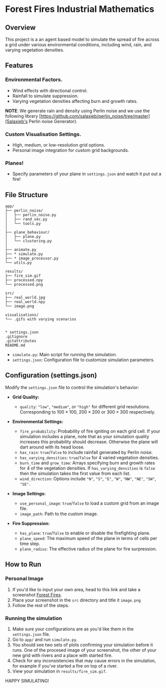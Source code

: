 # Forest Fires Industrial Mathematics
## Overview
This project is a an agent based model to simulate the spread of fire across a grid under various environmental conditions, including wind, rain, and varying vegetation densities.

## Features
### Environmental Factors.
  - Wind effects with directional control.
  - Rainfall to simulate suppression.
  - Varying vegetation densities affecting burn and growth rates.

  **NOTE**: We generate rain and density using Perlin noise and we use the following library [https://github.com/salaxieb/perlin_noise/tree/master](Salaxieb's Perlin noise Generator).

### Custom Visualisation Settings.
  - High, medium, or low-resolution grid options.
  - Personal image integration for custom grid backgrounds.

### Planes!
- Specify parameters of your plane in `settings.json` and watch it put out a fire!

## File Structure

```text
app/
├── perlin_noise/
│   ├── perlin_noise.py
│   ├── rand_vec.py
│   └── tools.py
│
├── plane_behaviour/
│   ├── plane.py
│   └── clustering.py
│
├── animate.py
├── * simulate.py
├── * image_processor.py
└── utils.py

results/
├── fire_sim.gif
├── processed.npy
└── processed.png

src/
├── real_world.jpg
├── real_world.npy
└── image.png

visualisations/
└── .gifs with varying scenarios


* settings.json
.gitignore
.gitattributes
README.md
```


- `simulate.py`: Main script for running the simulation.
- `settings.json`: Configuration file to customize simulation parameters.

## Configuration (settings.json)

Modify the `settings.json` file to control the simulation's behavior:

- **Grid Quality:**
  - `quality`: `"low"`, `"medium"`, or `"high"` for different grid resolutions. Corresponding to $100\times100$, $200\times200$ or $300\times300$ respectively.

- **Environmental Settings:**
  - `fire_probability`: Probability of fire igniting on each grid cell. If your simulation includes a plane, note that as your simulation quality increases this probability should decrease. Otherwise the plane will dart around with its head loose.
  - `has_rain`: `true`/`false` to include rainfall generated by Perlin noise.
  - `has_varying_densities`: `true`/`false` for 4 varied vegetation densities.
  - `burn_time` and `grow_time`: Arrays specifying burn and growth rates for 4 of the vegetation densities. If `has_varying_densities` is `false` then the simulation takes the first value from each list.
  - `wind_direction`: Options include `"N"`, `"S"`, `"E"`, `"W"`, `"NW"`, `"NE"`, `"SW"`, `"SE"`.
- **Image Settings:**
  - `use_personal_image`: `true`/`false` to load a custom grid from an image file.
  - `image_path`: Path to the custom image.
- **Fire Suppression:**
  - `has_plane`: `true`/`false` to enable or disable the firefighting plane.
  - `plane_speed`: The maximum speed of the plane in terms of cells per time step.
  - `plane_radius`: The effective radius of the plane for fire surpression.


## How to Run

### Personal Image
1. If you'd like to input your own area, head to this link and take a screenshot <a href="https://www.google.com/maps/d/viewer?mid=1OpMoz-v9iOYinQPbBzzx_lBT0QO8h-8&ll=-37.38159633507727%2C148.62546596105895&z=10" target="_blank">Forest Fires</a>.
2. Place your screenshot in the `src` directory and title it `image.png`
3. Follow the rest of the steps.

### Running the simulation
1. Make sure your configurations are as you'd like them in the `settings.json` file.
2. Go to `app/` and run `simulate.py`.
3. You should see two sets of plots confirming your simulation before it runs. One of the procesed image of your screenshot, the other of your new grid with rivers and a place with started fire.
4. Check for any inconsistencies that may cause errors in the simulation, for example if you've started a fire on top of a river.
5. View your simulation in `results/fire_sim.gif`.

HAPPY SIMULATING!